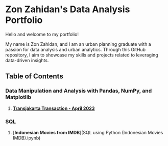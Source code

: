 # Zon Zahidan's Data Analysis Portfolio

Hello and welcome to my portfolio!

My name is Zon Zahidan, and I am an urban planning graduate with a passion for data analysis and urban analytics. Through this GitHub repository, I aim to showcase my skills and projects related to leveraging data-driven insights.

## Table of Contents

### Data Manipulation and Analysis with Pandas, NumPy, and Matplotlib

1. [**Transjakarta Transaction - April 2023**](Transjakarta.ipynb)


### SQL

1. [**Indonesian Movies from IMDB**](SQL using Python (Indonesian Movies IMDB).ipynb)
